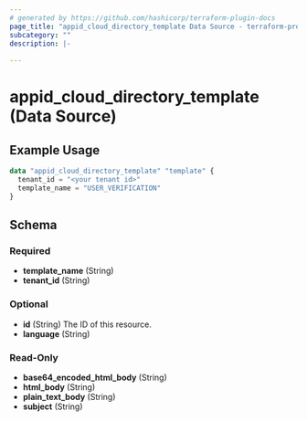 ```yaml
---
# generated by https://github.com/hashicorp/terraform-plugin-docs
page_title: "appid_cloud_directory_template Data Source - terraform-provider-appid"
subcategory: ""
description: |-
  
---
```


# appid_cloud_directory_template (Data Source)



## Example Usage

```terraform
data "appid_cloud_directory_template" "template" {
  tenant_id = "<your tenant id>"
  template_name = "USER_VERIFICATION"
}
```

<!-- schema generated by tfplugindocs -->
## Schema

### Required

- **template_name** (String)
- **tenant_id** (String)

### Optional

- **id** (String) The ID of this resource.
- **language** (String)

### Read-Only

- **base64_encoded_html_body** (String)
- **html_body** (String)
- **plain_text_body** (String)
- **subject** (String)


